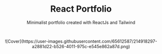 <h1 align="center">React Portfolio</h1>
<p align="center">Minimalist portfolio created with ReactJs and Tailwind</p>
<br />

<p align="center">
![Cover](https://user-images.githubusercontent.com/65612587/214918297-a2881d22-b526-4011-975c-e545e862a87d.png)
</p>
